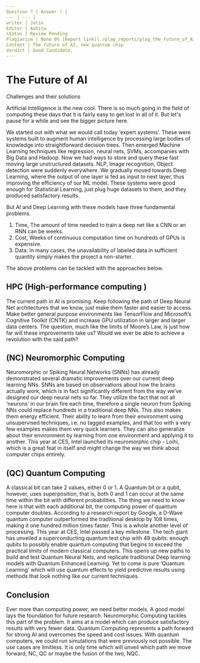 ```yaml
---
Question ? | Answer ! |
--- | --- |
writer | Jatin
Editor | Ashita
status | Review Pending
Plagiarism | None 0% [Report link](./plag_reports/plag_the_future_of_AI.pdf)
Content | The future of AI, new quantum chip
Verdict | Good Candidate. 
---
```


# The Future of AI
Challenges and their solutions

Artificial Intelligence is the new cool. There is so much going in the field of computing these days that it is fairly easy to get lost in all of it. But let's pause for a while and see the bigger picture here.

We started out with what we would call today ‘expert systems’.  These were systems built to augment human intelligence by processing large bodies of knowledge into straightforward decision trees.
Then emerged Machine Learning techniques like regression, neural nets, SVMs, accompanies with Big Data and Hadoop. Now we had ways to store and query these fast moving large unstructured datasets. NLP, Image recognition, Object detection were suddenly everywhere.
We gradually moved towards Deep Learning, where the output of one layer is fed as input to next layer, thus improving the efficiency of our ML model. 
These systems were good enough for Statistical Learning, just plug huge datasets to them, and they produced satisfactory results.

But AI and Deep Learning with these models have three fundamental problems.

1. Time, The amount of time needed to train a deep net like a CNN or an RNN can be weeks. 
2. Cost, Weeks of continuous computation time on hundreds of GPUs is expensive.
3. Data:  In many cases, the unavailability of labeled data in sufficient quantity simply makes the project a non-starter.

The above problems can be tackled with the approaches below.

## HPC (High-performance computing )
The current path in AI is promising. Keep following the path of Deep Neural Net architectures that we know, just make them faster and easier to access. Make better general purpose environments like TensorFlow and Microsoft’s Cognitive Toolkit (CNTK) and increase GPU utilization in larger and larger data centers. The question, much like the limits of Moore’s Law, is just how far will these improvements take us? Would we ever be able to achieve a revolution with the said path?

## (NC) Neuromorphic Computing 
Neuromorphic or Spiking Neural Networks (SNNs) has already demonstrated several dramatic improvements over our current deep learning NNs.
SNNs are based on observations about how the brains actually work, which is in fact significantly different from the way we’ve designed our deep neural nets so far. They utilize the fact that not all ‘neurons’ in our brain fire each time, therefore a single neuron from Spiking NNs could replace hundreds in a traditional deep NNs. This also makes them energy efficient.
Their ability to learn from their environment using unsupervised techniques, i.e. no tagged examples, and that too with a very few examples makes them very quick learners. They can also generalize about their environment by learning from one environment and applying it to another. 
This year at CES, Intel launched its neuromorphic chip - Loihi, which is a great feat in itself and might change the way we think about computer chips entirely. 

## (QC) Quantum Computing 
A classical bit can take 2 values, either 0 or 1. A Quantum bit or a qubit, however, uses superposition, that is, both 0 and 1 can occur at the same time within the bit with different probabilities. The thing we need to know here is that with each additional bit, the computing power of quantum computer doubles. 
According to a research report by Google, a D-Wave quantum computer outperformed the traditional desktop by 108 times, making it one hundred million times faster. This is a whole another level of processing. 
This year at CES, Intel passed a key milestone. The tech giant has unveiled a superconducting quantum test chip with 49 qubits: enough qubits to possibly enable quantum computing that begins to exceed the practical limits of modern classical computers. 
This opens up new paths to build and test Quantum Neural Nets, and replicate traditional Deep learning models with Quantum Enhanced Learning. Yet to come is pure ‘Quantum Learning’ which will use quantum effects to yield predictive results using methods that look nothing like our current techniques.

## Conclusion

Ever more than computing power, we need better models. A good model lays the foundation for future research. Neuromorphic Computing tackles this part of the problem. It aims at a model which can produce satisfactory results with very fewer data. Quantum Computing represents a path forward for strong AI and overcomes the speed and cost issues. With quantum computers, we could run simulations that were previously not possible. The use cases are limitless.
It is only time which will unveil which path we move forward, NC, QC or maybe the fusion of the two, NQC.
